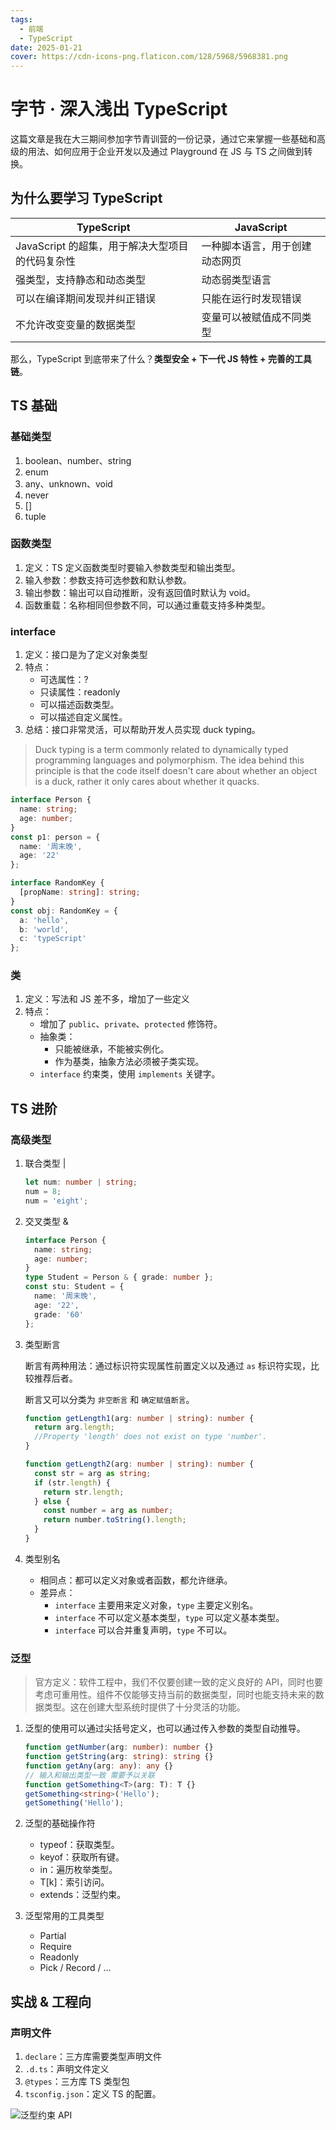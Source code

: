 ```yaml
---
tags:
  - 前端
  - TypeScript
date: 2025-01-21
cover: https://cdn-icons-png.flaticon.com/128/5968/5968381.png
---
```


# 字节 · 深入浅出 TypeScript

这篇文章是我在大三期间参加字节青训营的一份记录，通过它来掌握一些基础和高级的用法、如何应用于企业开发以及通过 Playground 在 JS 与 TS 之间做到转换。

## 为什么要学习 TypeScript

| TypeScript                                      | JavaScript                     |
| ----------------------------------------------- | ------------------------------ |
| JavaScript 的超集，用于解决大型项目的代码复杂性 | 一种脚本语言，用于创建动态网页 |
| 强类型，支持静态和动态类型                      | 动态弱类型语言                 |
| 可以在编译期间发现并纠正错误                    | 只能在运行时发现错误           |
| 不允许改变变量的数据类型                        | 变量可以被赋值成不同类型       |

那么，TypeScript 到底带来了什么？**类型安全 + 下一代 JS 特性 + 完善的工具链**。

## TS 基础

### 基础类型

1. boolean、number、string
2. enum
3. any、unknown、void
4. never
5. []
6. tuple

### 函数类型

1. 定义：TS 定义函数类型时要输入参数类型和输出类型。
2. 输入参数：参数支持可选参数和默认参数。
3. 输出参数：输出可以自动推断，没有返回值时默认为 void。
4. 函数重载：名称相同但参数不同，可以通过重载支持多种类型。

### interface

1. 定义：接口是为了定义对象类型
2. 特点：
   - 可选属性：?
   - 只读属性：readonly
   - 可以描述函数类型。
   - 可以描述自定义属性。
3. 总结：接口非常灵活，可以帮助开发人员实现 duck typing。

> Duck typing is a term commonly related to dynamically typed programming languages and polymorphism. The idea behind this principle is that the code itself doesn't care about whether an object is a duck, rather it only cares about whether it quacks.

```ts
interface Person {
  name: string;
  age: number;
}
const p1: person = {
  name: '周末晚',
  age: '22'
};

interface RandomKey {
  [propName: string]: string;
}
const obj: RandomKey = {
  a: 'hello',
  b: 'world',
  c: 'typeScript'
};
```

### 类

1. 定义：写法和 JS 差不多，增加了一些定义
2. 特点：
   - 增加了 `public`、`private`、`protected` 修饰符。
   - 抽象类：
     - 只能被继承，不能被实例化。
     - 作为基类，抽象方法必须被子类实现。
   - `interface` 约束类，使用 `implements` 关键字。

## TS 进阶

### 高级类型

1. 联合类型 |

   ```ts
   let num: number | string;
   num = 8;
   num = 'eight';
   ```

2. 交叉类型 &

   ```ts
   interface Person {
     name: string;
     age: number;
   }
   type Student = Person & { grade: number };
   const stu: Student = {
     name: '周末晚',
     age: '22',
     grade: '60'
   };
   ```

3. 类型断言

   断言有两种用法：通过标识符实现属性前置定义以及通过 `as` 标识符实现，比较推荐后者。

   断言又可以分类为 `非空断言` 和 `确定赋值断言`。

   ```ts
   function getLength1(arg: number | string): number {
     return arg.length;
     //Property 'length' does not exist on type 'number'.
   }

   function getLength2(arg: number | string): number {
     const str = arg as string;
     if (str.length) {
       return str.length;
     } else {
       const number = arg as number;
       return number.toString().length;
     }
   }
   ```

4. 类型别名
   - 相同点：都可以定义对象或者函数，都允许继承。
   - 差异点：
     - `interface` 主要用来定义对象，`type` 主要定义别名。
     - `interface` 不可以定义基本类型，`type` 可以定义基本类型。
     - `interface` 可以合并重复声明，`type` 不可以。

### 泛型

> 官方定义：软件工程中，我们不仅要创建一致的定义良好的 API，同时也要考虑可重用性。组件不仅能够支持当前的数据类型，同时也能支持未来的数据类型。这在创建大型系统时提供了十分灵活的功能。

1. 泛型的使用可以通过尖括号定义，也可以通过传入参数的类型自动推导。

   ```ts
   function getNumber(arg: number): number {}
   function getString(arg: string): string {}
   function getAny(arg: any): any {}
   // 输入和输出类型一致 需要予以关联
   function getSomething<T>(arg: T): T {}
   getSomething<string>('Hello');
   getSomething('Hello');
   ```

2. 泛型的基础操作符

   - typeof：获取类型。
   - keyof：获取所有键。
   - in：遍历枚举类型。
   - T[k]：索引访问。
   - extends：泛型约束。

3. 泛型常用的工具类型

   - Partial
   - Require
   - Readonly
   - Pick / Record / ...

## 实战 & 工程向

### 声明文件

1. `declare`：三方库需要类型声明文件
2. `.d.ts`：声明文件定义
3. `@types`：三方库 TS 类型包
4. `tsconfig.json`：定义 TS 的配置。

![泛型约束 API](https://blog-1328542955.cos.ap-shanghai.myqcloud.com/TS-test.png)
